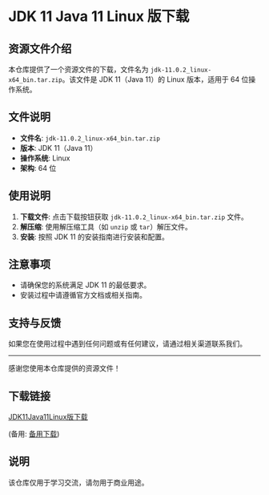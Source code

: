 # JDK 11 Java 11 Linux 版下载

## 资源文件介绍

本仓库提供了一个资源文件的下载，文件名为 `jdk-11.0.2_linux-x64_bin.tar.zip`。该文件是 JDK 11（Java 11）的 Linux 版本，适用于 64 位操作系统。

## 文件说明

- **文件名**: `jdk-11.0.2_linux-x64_bin.tar.zip`
- **版本**: JDK 11（Java 11）
- **操作系统**: Linux
- **架构**: 64 位

## 使用说明

1. **下载文件**: 点击下载按钮获取 `jdk-11.0.2_linux-x64_bin.tar.zip` 文件。
2. **解压缩**: 使用解压缩工具（如 `unzip` 或 `tar`）解压文件。
3. **安装**: 按照 JDK 11 的安装指南进行安装和配置。

## 注意事项

- 请确保您的系统满足 JDK 11 的最低要求。
- 安装过程中请遵循官方文档或相关指南。

## 支持与反馈

如果您在使用过程中遇到任何问题或有任何建议，请通过相关渠道联系我们。

---

感谢您使用本仓库提供的资源文件！

## 下载链接
[JDK11Java11Linux版下载](https://pan.quark.cn/s/b9bf747e9c13) 

(备用: [备用下载](https://pan.baidu.com/s/1URaN6087F4H1aUL_Boe2Vg?pwd=1234))

## 说明

该仓库仅用于学习交流，请勿用于商业用途。
